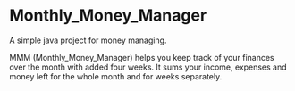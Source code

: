 # Monthly_Money_Manager
A simple java project for money managing.

MMM (Monthly_Money_Manager) helps you keep track of your finances over the month with added four weeks. It sums your income, expenses and money left for the whole month and for weeks separately.

